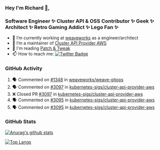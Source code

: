 ### Hey I'm Richard 👋, 

<h3 align="left">Software Engineer ✨ Cluster API & OSS Contributor ✨ Geek ✨ Architect ✨ Retro Gaming Addict ✨ Lego Fan ✨</h3>

- 🔭 I’m currently working at [weaveworks](https://github.com/weaveworks) as a engineer/architect
- 👯 I’m a maintainer of [Cluster API Provider AWS](https://github.com/kubernetes-sigs/cluster-api-provider-aws)
- 💬 I'm reading [Patch & Tweak](https://bjooks.com/products/patch-tweak-exploring-modular-synthesis)
- 📫 How to reach me: [![Twitter Badge](https://img.shields.io/badge/-@fruit_case-00acee?style=flat&logo=Twitter&logoColor=white)](https://twitter.com/intent/follow?screen_name=fruit_case "Follow on Twitter")

### GitHub Activity 

<!--START_SECTION:activity-->
1. 🗣 Commented on [#1348](https://github.com/weaveworks/weave-gitops/issues/1348) in [weaveworks/weave-gitops](https://github.com/weaveworks/weave-gitops)
2. 🗣 Commented on [#3097](https://github.com/kubernetes-sigs/cluster-api-provider-aws/issues/3097) in [kubernetes-sigs/cluster-api-provider-aws](https://github.com/kubernetes-sigs/cluster-api-provider-aws)
3. ❌ Closed PR [#3097](https://github.com/kubernetes-sigs/cluster-api-provider-aws/pull/3097) in [kubernetes-sigs/cluster-api-provider-aws](https://github.com/kubernetes-sigs/cluster-api-provider-aws)
4. 🗣 Commented on [#3095](https://github.com/kubernetes-sigs/cluster-api-provider-aws/issues/3095) in [kubernetes-sigs/cluster-api-provider-aws](https://github.com/kubernetes-sigs/cluster-api-provider-aws)
5. 🗣 Commented on [#3095](https://github.com/kubernetes-sigs/cluster-api-provider-aws/issues/3095) in [kubernetes-sigs/cluster-api-provider-aws](https://github.com/kubernetes-sigs/cluster-api-provider-aws)
<!--END_SECTION:activity-->

### GitHub Stats

[![Anurag's github stats](https://github-readme-stats.vercel.app/api?username=richardcase&count_private=true&show_icons=true)](https://github.com/anuraghazra/github-readme-stats)

[![Top Langs](https://github-readme-stats.vercel.app/api/top-langs/?username=richardcase&hide=html&layout=compact)](https://github.com/anuraghazra/github-readme-stats)
